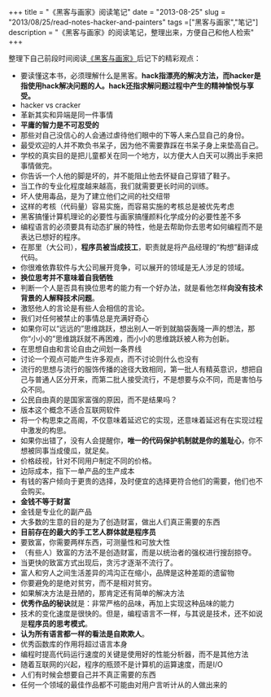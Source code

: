 +++
title = "《黑客与画家》阅读笔记"
date = "2013-08-25"
slug = "2013/08/25/read-notes-hacker-and-painters"
tags =["黑客与画家","笔记"]
description = "《黑客与画家》的阅读笔记，整理出来，方便自己和他人检索"
+++

整理下自己前段时间阅读<a href="http://www.amazon.cn/gp/product/B004WHZGZQ/ref=as_li_ss_tl?ie=UTF8&camp=536&creative=3132&creativeASIN=B004WHZGZQ&linkCode=as2&tag=bringmeluck-23" rel="external nofollow" title="">《黑客与画家》</a>后记下的精彩观点：

* 要读懂这本书，必须理解什么是黑客。**hack指漂亮的解决方法，而hacker是指使用hack解决问题的人。hack还指求解问题过程中产生的精神愉悦与享受。**
* hacker vs cracker
* 革新其实和异端是同一件事情
* **平庸的智力是不可忍受的**
* 那些对自己没信心的人会通过虐待他们眼中的下等人来凸显自己的身份。
* 最受欢迎的人并不欺负书呆子，因为他不需要靠踩在书呆子身上来垫高自己。
* 学校的真实目的是把儿童都关在同一个地方，以方便大人白天可以腾出手来把事情做完。
* 你告诉一个人他的脚是坏的，并不能阻止他去怀疑自己穿错了鞋子。
* 当工作的专业化程度越来越高，我们就需要更长时间的训练。
* 坏人使用毒品，是为了建立他们之间的社交纽带
* 这样的考核（代码量）容易实施，而容易实施的考核总是被优先考虑
* 黑客搞懂计算机理论的必要性与画家搞懂颜料化学成分的必要性差不多
* 编程语言的必须要具有动态扩展的特性，他是去帮助你去思考如何编程而不是表达已想好的程序。
* 在那里（大公司），**程序员被当成技工**，职责就是将产品经理的“构想”翻译成代码。
* 你很难依靠软件与大公司展开竞争，可以展开的领域是无人涉足的领域。
* **换位思考并不意味着自我牺牲**
* 判断一个人是否具有换位思考的能力有一个好办法，就是看他怎样**向没有技术背景的人解释技术问题**。
* 激怒他人的言论是有些人会相信的言论。
* 我们对任何被禁止的事情总是充满好奇心
* 如果你可以“远远的”思维跳跃，想出别人一听到就脑袋轰隆一声的想法，那你“小小的”思维跳跃就不再困难，而小小的思维跳跃被人称为创新。
* 在思想自由和言论自由之间划一条界线
* 讨论一个观点可能产生许多观点，而不讨论则什么也没有
* 流行的思想与流行的服饰传播的途径大致相同，第一批人有精英意识，想把自己与普通人区分开来，而第二批人接受流行，不是想要与众不同，而是害怕与众不同。
* 公民自由真的是国家富强的原因，而不是结果吗？
* 版本这个概念不适合互联网软件
* 将一个构思束之高阁，不仅意味着延迟它的实现，还意味着延迟有在实现过程中激发的构思。
* 如果你出错了，没有人会提醒你，**唯一的代码保护机制就是你的羞耻心**，你不想被同事当成傻瓜，就足矣。
* 价格歧视，针对不同用户制定不同的价格。
* 边际成本，指下一单产品的生产成本
* 有钱的客户倾向于更贵的选择，及时便宜的选择更符合他们的需要，他们也不会购买。
* **金钱不等于财富**
* 金钱是专业化的副产品
* 大多数的生意的目的是为了创造财富，做出人们真正需要的东西
* **目前存在的最大的手工艺人群体就是程序员**
* 要致富，你需要两样东西，可测量性和可放大性
* （有些人）致富的方法不是创造财富，而是以统治者的强权进行搜刮掠夺。
* 当更快的致富方式出现后，贪污才逐渐不流行了。
* 富人和穷人之间生活差异的鸿沟正在缩小，品牌是这种差距的遗留物
* 你要避免的是绝对贫穷，而不是相对贫穷。
* 如果解决方法是丑陋的，那肯定还有简单的解决方法
* **优秀作品的秘诀**就是：非常严格的品味，再加上实现这种品味的能力
* 技术的变化速度是很快的。但是，编程语言不一样，与其说是技术，还不如说是**程序员的思考模式**。
* **认为所有语言都一样的看法是自欺欺人**。
* 优秀函数库的作用将超过语言本身
* 编程时提高代码运行速度的关键是使用好的性能分析器，而不是其他方法
* 随着互联网的兴起，程序的瓶颈不是计算机的运算速度，而是I/O
* 人们有时候会想要自己并不真正需要的东西
* 任何一个领域的最佳作品都不可能由对用户言听计从的人做出来的
